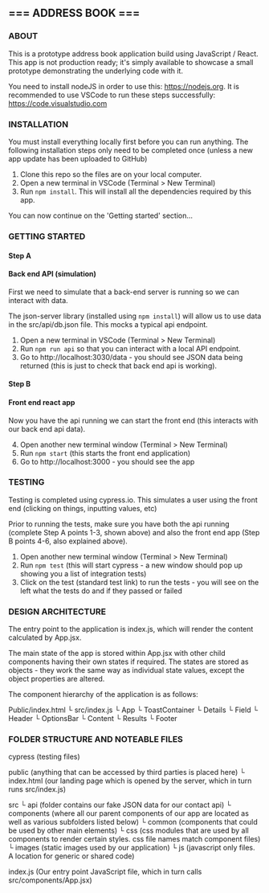 ## === ADDRESS BOOK ===

### ABOUT

This is a prototype address book application build using JavaScript / React. This app is not production ready; it's simply available to showcase a small prototype demonstrating the underlying code with it.

You need to install nodeJS in order to use this: https://nodejs.org.
It is recommended to use VSCode to run these steps successfully: https://code.visualstudio.com

### INSTALLATION

You must install everything locally first before you can run anything. The following installation steps only need to be completed once (unless a new app update has been uploaded to GitHub)

1. Clone this repo so the files are on your local computer.
2. Open a new terminal in VSCode (Terminal > New Terminal)
3. Run `npm install`. This will install all the dependencies required by this app.

You can now continue on the 'Getting started' section...

### GETTING STARTED

#### Step A

#### Back end API (simulation)

First we need to simulate that a back-end server is running so we can interact with data.

The json-server library (installed using `npm install`) will allow us to use data in the src/api/db.json file. This mocks a typical api endpoint.

1. Open a new terminal in VSCode (Terminal > New Terminal)
2. Run `npm run api` so that you can interact with a local API endpoint.
3. Go to http://localhost:3030/data - you should see JSON data being returned (this is just to check that back end api is working).

#### Step B

#### Front end react app

Now you have the api running we can start the front end (this interacts with our back end api data).

4. Open another new terminal window (Terminal > New Terminal)
5. Run `npm start` (this starts the front end application)
6. Go to http://localhost:3000 - you should see the app

### TESTING

Testing is completed using cypress.io. This simulates a user using the front end (clicking on things, inputting values, etc)

Prior to running the tests, make sure you have both the api running (complete Step A points 1-3, shown above) and also the front end app (Step B points 4-6, also explained above).

1. Open another new terminal window (Terminal > New Terminal)
2. Run `npm test` (this will start cypress - a new window should pop up showing you a list of integration tests)
3. Click on the test (standard test link) to run the tests - you will see on the left what the tests do and if they passed or failed

### DESIGN ARCHITECTURE

The entry point to the application is index.js, which will render the content calculated by App.jsx.

The main state of the app is stored within App.jsx with other child components having their own states if required. The states are stored as objects - they work the same way as individual state values, except the object properties are altered.

The component hierarchy of the application is as follows:

Public/index.html
└ src/index.js
└ App
└ ToastContainer
└ Details
└ Field
└ Header
└ OptionsBar
└ Content
└ Results
└ Footer

### FOLDER STRUCTURE AND NOTEABLE FILES

cypress (testing files)

public (anything that can be accessed by third parties is placed here)
└ index.html (our landing page which is opened by the server, which in turn runs src/index.js)

src
└ api (folder contains our fake JSON data for our contact api)
└ components (where all our parent components of our app are located as well as various subfolders listed below)
└ common (components that could be used by other main elements)
└ css (css modules that are used by all components to render certain styles. css file names match component files)
└ images (static images used by our application)
└ js (javascript only files. A location for generic or shared code)

index.js (Our entry point JavaScript file, which in turn calls src/components/App.jsx)
